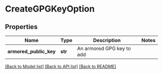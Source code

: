 # CreateGPGKeyOption

## Properties
Name | Type | Description | Notes
------------ | ------------- | ------------- | -------------
**armored_public_key** | **str** | An armored GPG key to add | 

[[Back to Model list]](../gitea/docs/README.md#documentation-for-models) [[Back to API list]](../gitea/docs/README.md#documentation-for-api-endpoints) [[Back to README]](../gitea/docs/README.md)

